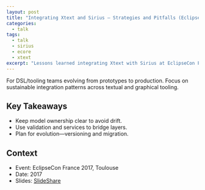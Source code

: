 ```yaml
---
layout: post
title: "Integrating Xtext and Sirius — Strategies and Pitfalls (EclipseCon France 2017)"
categories:
  - talk
tags:
  - talk
  - sirius
  - ecore
  - xtext
excerpt: "Lessons learned integrating Xtext with Sirius at EclipseCon France 2017—clean boundaries, robust sync, and maintainability."
---
```


For DSL/tooling teams evolving from prototypes to production. Focus on sustainable integration patterns across textual and graphical tooling.

## Key Takeaways
- Keep model ownership clear to avoid drift.
- Use validation and services to bridge layers.
- Plan for evolution—versioning and migration.

## Context
- Event: EclipseCon France 2017, Toulouse
- Date: 2017
- Slides: [SlideShare](https://www.slideshare.net/cbrun/integrating-xtext-and-sirius-strategies-and-pitfalls)
